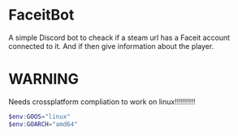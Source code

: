 # FaceitBot
A simple Discord bot to cheack if a steam url has a Faceit account connected to it. And if then give information about the player.

# WARNING
Needs crossplatform compliation to work on linux!!!!!!!!!!
```powershell
$env:GOOS="linux"
$env:GOARCH="amd64"
```
